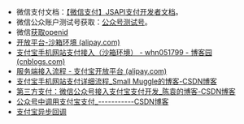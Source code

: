 - 微信支付文档：[【微信支付】JSAPI支付开发者文档](https://pay.weixin.qq.com/wiki/doc/api/jsapi.php?chapter=7_1)。
- 微信公众账户测试号获取：[公众号测试号](https://developers.weixin.qq.com/doc/offiaccount/Basic_Information/Requesting_an_API_Test_Account.html)。
- 微信[获取openid](https://developers.weixin.qq.com/doc/offiaccount/OA_Web_Apps/Wechat_webpage_authorization.html)
- [开放平台-沙箱环境 (alipay.com)](https://openhome.alipay.com/platform/appDaily.htm)
- [支付宝手机网站支付接入（沙箱环境） - whn051799 - 博客园 (cnblogs.com)](https://www.cnblogs.com/everyingo/p/12830378.html)
- [服务端接入流程 - 支付宝开放平台 (alipay.com)](https://opendocs.alipay.com/open/203/105285)
- [支付宝手机网站支付详细流程_Small Muggle的博客-CSDN博客](https://blog.csdn.net/qq_38169344/article/details/85999147?utm_medium=distribute.pc_relevant.none-task-blog-BlogCommendFromMachineLearnPai2-1.control&depth_1-utm_source=distribute.pc_relevant.none-task-blog-BlogCommendFromMachineLearnPai2-1.control)
- [第三方支付：微信公众号接入支付宝支付开发_陈袁的博客-CSDN博客](https://blog.csdn.net/achenyuan/article/details/77196838)
- [公众号中调用支付宝支付_-----------CSDN博客](https://blog.csdn.net/m0_38129431/article/details/80216381?utm_medium=distribute.pc_relevant.none-task-blog-BlogCommendFromMachineLearnPai2-1.control&depth_1-utm_source=distribute.pc_relevant.none-task-blog-BlogCommendFromMachineLearnPai2-1.control)
- [支付宝异步回调](https://opendocs.alipay.com/open/203/105286)



